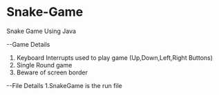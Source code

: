 # Snake-Game
Snake Game Using Java 

--Game Details
  1. Keyboard Interrupts used to play game (Up,Down,Left,Right Buttons)
  2. Single Round game
  3. Beware of screen border

--File Details 
  1.SnakeGame is the run file
